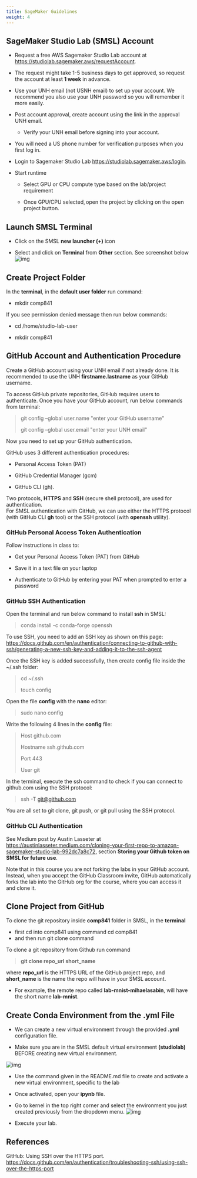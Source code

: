 ```yaml
---
title: SageMaker Guidelines
weight: 4
---
```


## SageMaker Studio Lab (SMSL) Account 
- Request a free AWS Sagemaker Studio Lab account at https://studiolab.sagemaker.aws/requestAccount.  

- The request might take 1-5 business days to get approved, so request the account at least **1 week** in advance.  

- Use your UNH email (not USNH email) to set up your account. We recommend you also use your UNH password so you will remember it more easily.  

- Post account approval, create account using the link in the approval UNH email. 

    - Verify your UNH email before signing into your account. 

- You will need a US phone number for verification purposes when you first log in.  

- Login to Sagemaker Studio Lab https://studiolab.sagemaker.aws/login.  

- Start runtime  

    - Select GPU or CPU compute type based on the lab/project requirement 

    - Once GPU/CPU selected, open the project by clicking on the open project button. 

## Launch SMSL Terminal 
- Click on the SMSL **new launcher (+)** icon 

- Select and click on **Terminal** from **Other** section. See screenshot below 
![img](sagemaker-1.png)

## Create Project Folder 
In the **terminal**, in the **default user folder** run command: 

- mkdir comp841 

If you see permission denied message then run below commands: 

- cd /home/studio-lab-user 

- mkdir comp841 

## GitHub Account and Authentication Procedure 
Create a GitHub account using your UNH email if not already done. It is recommended to use the UNH **firstname.lastname** as your GitHub username.

To access GitHub private repositories, GitHub requires users to authenticate.  Once you have your GitHub account, run below commands from terminal: 

> git config –global user.name "enter your GitHub username" 
>
> git config –global user.email "enter your UNH email" 

Now you need to set up your GitHub authentication.  

GitHub uses 3 different authentication procedures:  
- Personal Access Token (PAT) 

- GitHub Credential Manager (gcm) 

- GitHub CLI (gh).   

Two protocols, **HTTPS** and **SSH** (secure shell protocol), are used for authentication.  
For SMSL authentication with GitHub, we can use either the HTTPS protocol (with GitHub CLI **gh** tool) or the SSH protocol (with **openssh** utility).   

### GitHub Personal Access Token Authentication  

Follow instructions in class to: 

- Get your Personal Access Token (PAT) from GitHub 

- Save it in a text file on your laptop 

- Authenticate to GitHub by entering your PAT when prompted to enter a password 

### GitHub SSH Authentication 
Open the terminal and run below command to install **ssh** in SMSL: 

> conda install -c conda-forge openssh 

To use SSH, you need to add an SSH key as shown on this page: https://docs.github.com/en/authentication/connecting-to-github-with-ssh/generating-a-new-ssh-key-and-adding-it-to-the-ssh-agent 

Once the SSH key is added successfully, then create config file inside the ~/.ssh folder: 
> cd ~/.ssh 
>
> touch config 

Open the file **config** with the **nano** editor: 

> sudo nano config 

Write the following 4 lines in the **config** file: 

> Host github.com 
>
> Hostname ssh.github.com  
>
> Port 443 
> 
> User git  

In the terminal, execute the ssh command to check if you can connect to github.com using the SSH protocol: 

> ssh -T git@github.com

You are all set to git clone, git push, or git pull using the SSH protocol.

### GitHub CLI Authentication 

See Medium post by Austin Lasseter at  https://austinlasseter.medium.com/cloning-your-first-repo-to-amazon-sagemaker-studio-lab-992dc7a8c72, section **Storing your Github token on SMSL for future use**. 

Note that in this course you are not forking the labs in your GitHub account. Instead, when you accept the GitHub Classroom invite, GitHub automatically forks the lab into the GitHub org for the course, where you can access it and clone it. 

## Clone Project from GitHub 
To clone the git repository inside **comp841** folder in SMSL, in the **terminal**
- first cd into comp841 using command cd comp841  
- and then run git clone command 

To clone a git repository from Github run command 

> **git clone repo_url short_name**

where **repo_url** is the HTTPS URL of the GitHub project repo, and  **short_name** is the name the repo will have in your SMSL account.
 - For example, the remote repo called **lab-mnist-mihaelasabin**, will have the short name **lab-mnist**.

## Create Conda Environment from the  .yml File 
- We can create a new virtual environment through the provided **.yml**  configuration file. 

- Make sure you are in the SMSL default virtual environment **(studiolab)** BEFORE creating new virtual environment.   

![img](sagemaker-2.png)

- Use the command given in the README.md file to create and activate a new virtual environment, specific to the lab 

- Once activated, open your **ipynb** file. 

- Go to kernel in the top right corner and select the environment you just created previously from the dropdown menu. 
![img](sagemaker-3.png)

- Execute your lab. 

## References 

GitHub: Using SSH over the HTTPS port. https://docs.github.com/en/authentication/troubleshooting-ssh/using-ssh-over-the-https-port  